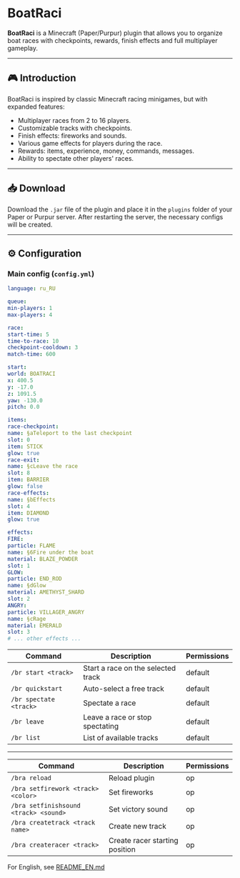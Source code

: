 # BoatRaci

**BoatRaci** is a Minecraft (Paper/Purpur) plugin that allows you to organize boat races with checkpoints, rewards, finish effects and full multiplayer gameplay.

---

## 🎮 Introduction

BoatRaci is inspired by classic Minecraft racing minigames, but with expanded features:

- Multiplayer races from 2 to 16 players.
- Customizable tracks with checkpoints.
- Finish effects: fireworks and sounds.
- Various game effects for players during the race.
- Rewards: items, experience, money, commands, messages.
- Ability to spectate other players' races.

---

## 📥 Download

Download the `.jar` file of the plugin and place it in the `plugins` folder of your Paper or Purpur server. After restarting the server, the necessary configs will be created.

---

## ⚙ Configuration

### Main config (`config.yml`)

```yaml
language: ru_RU

queue:
min-players: 1
max-players: 4

race:
start-time: 5
time-to-race: 10
checkpoint-cooldown: 3
match-time: 600

start:
world: BOATRACI
x: 400.5
y: -17.0
z: 1091.5
yaw: -130.0
pitch: 0.0

items:
race-checkpoint:
name: §aTeleport to the last checkpoint
slot: 0
item: STICK
glow: true
race-exit:
name: §cLeave the race
slot: 8
item: BARRIER
glow: false
race-effects:
name: §bEffects
slot: 4
item: DIAMOND
glow: true

effects:
FIRE:
particle: FLAME
name: §6Fire under the boat
material: BLAZE_POWDER
slot: 1
GLOW:
particle: END_ROD
name: §dGlow
material: AMETHYST_SHARD
slot: 2
ANGRY:
particle: VILLAGER_ANGRY
name: §cRage
material: EMERALD
slot: 3
# ... other effects ...
```

| Command | Description | Permissions |
| ---------------------- | ---------------------------------------- | ------- |
| `/br start <track>` | Start a race on the selected track | default |
| `/br quickstart` | Auto-select a free track | default |
| `/br spectate <track>` | Spectate a race | default |
| `/br leave` | Leave a race or stop spectating | default |
| `/br list` | List of available tracks | default |

---

| Command | Description | Permissions |
| ---------------------------------- | --------------------------------- | ----- |
| `/bra reload` | Reload plugin | op |
| `/bra setfirework <track> <color>` | Set fireworks | op |
| `/bra setfinishsound <track> <sound>`| Set victory sound | op |
| `/bra createtrack <track name>`| Create new track | op |
| `/bra createracer <track>` | Create racer starting position | op |

For English, see [README_EN.md](README_EN.md)

